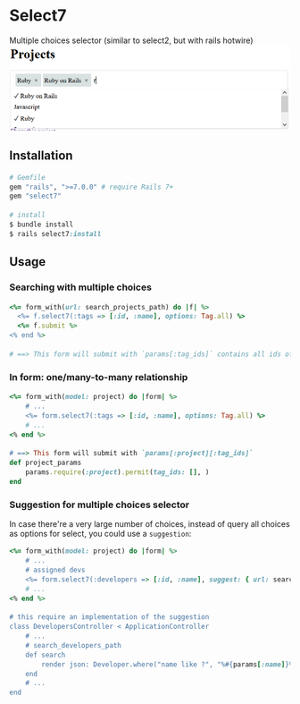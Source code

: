 # Select7
Multiple choices selector (similar to select2, but with rails hotwire)
![search with multiple tag](/search.PNG)

## Installation

```ruby
# Gemfile
gem "rails", ">=7.0.0" # require Rails 7+
gem "select7"

# install
$ bundle install
$ rails select7:install
```

## Usage

### Searching with multiple choices

```ruby
<%= form_with(url: search_projects_path) do |f| %>
  <%= f.select7(:tags => [:id, :name], options: Tag.all) %>
  <%= f.submit %>
<% end %>

# ==> This form will submit with `params[:tag_ids]` contains all ids of the selected tags
```

### In form: one/many-to-many relationship

```ruby
<%= form_with(model: project) do |form| %>
    # ...
    <%= form.select7(:tags => [:id, :name], options: Tag.all) %>
    # ...
<% end %>

# ==> This form will submit with `params[:project][:tag_ids]`
def project_params
    params.require(:project).permit(tag_ids: [], )
end
```

### Suggestion for multiple choices selector

In case there're a very large number of choices, instead of query all choices as options for select, you could use a `suggestion`:

```ruby
<%= form_with(model: project) do |form| %>
    # ...
    # assigned devs
    <%= form.select7(:developers => [:id, :name], suggest: { url: search_developers_path, format: :json}) %>
    # ...
<% end %>

# this require an implementation of the suggestion
class DevelopersController < ApplicationController
    # ...
    # search_developers_path
    def search
        render json: Developer.where("name like ?", "%#{params[:name]}%")
    end
    # ...
end
```
